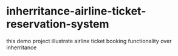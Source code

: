 # inherritance-airline-ticket-reservation-system
this demo project illustrate airline ticket booking functionality over inherritance

